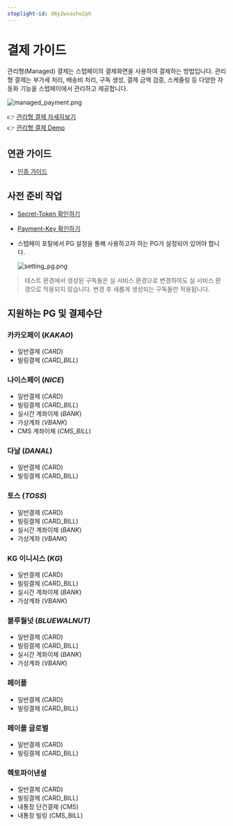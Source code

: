 ```yaml
---
stoplight-id: d6y2wxasho2ph
---
```


# 결제 가이드

관리형(Managed) 결제는 스텝페이의 결제화면을 사용하여 결제하는 방법입니다. 
관리형 결제는 부가세 처리, 배송비 처리, 구독 생성, 결제 금액 검증, 스케쥴링 등 다양한 자동화 기능을 스텝페이에서 관리하고 제공합니다.

![managed_payment.png](https://docs-image-translator-qpz5cerjg-steppay.vercel.app/api/localize?dir=07_payment&name=managed_payment.png)

  👉 [관리형 결제 자세히보기](./07-1_Managed_결제.md)  
  👉 [관리형 결제 Demo](https://api.steppay.kr/api/public/orders/test)

<!-- 
비관리형(Self) 결제는 PG 결제만 편리하게 사용하고 싶을 때 적합한 결제 방법입니다. 
결제 페이지에서 SDK로 편리하게 PG 연동할 수 있으며 빌링키만 발급해서 관리자가 스스로 원하는 시간에 스케쥴링 하여 원하는 금액 만큼 결제하실 수 있는 결제 방법입니다.

![self_payment.png](https://docs-image-translator-qpz5cerjg-steppay.vercel.app/api/localize?dir=07_payment&name=self_payment.png)

  👉 [Self 결제 자세히보기](./07-2_Self_결제.md)
-->

## 연관 가이드

- [인증 가이드](https://steppay.stoplight.io/docs/guide/urvjmavys1lar-)

## 사전 준비 작업

- [Secret-Token 확인하기](https://steppay.stoplight.io/docs/guide/urvjmavys1lar-#1-secret-token)
- [Payment-Key 확인하기](https://steppay.stoplight.io/docs/guide/urvjmavys1lar-#2-payment-key)
- 스텝페이 포탈에서 PG 설정을 통해 사용하고자 하는 PG가 설정되어 있어야 합니다.

  ![setting_pg.png](https://docs-image-translator-qpz5cerjg-steppay.vercel.app/api/localize?dir=01_auth&name=setting_pg.png)

<!-- theme: warning -->
> 테스트 환경에서 생성된 구독들은 실 서비스 환경으로 변경하여도 실 서비스 환경으로 적용되지 않습니다. 변경 후 새롭게 생성되는 구독들만 적용됩니다.

## 지원하는 PG 및 결제수단

### 카카오페이 (*KAKAO*)

- 일반결제 (*CARD*)
- 빌링결제 (*CARD_BILL*)

### 나이스페이 (*NICE*)

- 일반결제 (*CARD*)
- 빌링결제 (*CARD_BILL*)
- 실시간 계좌이체 (*BANK*)
- 가상계좌 (*VBANK*)
- CMS 계좌이체 (*CMS_BILL*)

### 다날 (*DANAL*)

- 일반결제 (CARD)
- 빌링결제 (CARD_BILL)

### 토스 (*TOSS*)

- 일반결제 (CARD)
- 빌링결제 (CARD_BILL)
- 실시간 계좌이체 (*BANK*)
- 가상계좌 (*VBANK*)

### KG 이니시스 (*KG*)

- 일반결제 (CARD)
- 빌링결제 (CARD_BILL)
- 실시간 계좌이체 (*BANK*)
- 가상계좌 (*VBANK*)

### 블루월넛 (*BLUEWALNUT)*

- 일반결제 (CARD)
- 빌링결제 (CARD_BILL)
- 실시간 계좌이체 (*BANK*)
- 가상계좌 (*VBANK*)

### 페이플

- 일반결제 (CARD)
- 빌링결제 (CARD_BILL)

### 페이플 글로벌

- 일반결제 (CARD)
- 빌링결제 (CARD_BILL)

### 헥토파이낸셜

- 일반결제 (CARD)
- 빌링결제 (CARD_BILL)
- 내통장 단건결제 (CMS)
- 내통장 빌링 (CMS_BILL)

